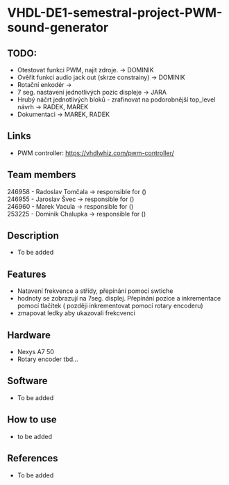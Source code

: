 # VHDL-DE1-semestral-project-PWM-sound-generator
## TODO:

- Otestovat funkci PWM, najít zdroje. -> DOMINIK
- Ověřit funkci audio jack out (skrze constrainy) -> DOMINIK
- Rotační enkodér -> 
- 7 seg. nastavení jednotlivých pozic displeje -> JARA
- Hrubý náčrt jednotlivých bloků - zrafinovat na podorobnější top_level návrh -> RADEK, MAREK
- Dokumentaci -> MAREK, RADEK

## Links
- PWM controller: https://vhdlwhiz.com/pwm-controller/
## Team members

246958 - Radoslav Tomčala -> responsible for ()\
246955 - Jaroslav Švec -> responsible for ()\
246960 - Marek Vacula -> responsible for ()\
253225 - Dominik Chalupka -> responsible for ()
## Description

- To be added
## Features
- Natavení frekvence a střídy, přepínání pomocí swtiche
- hodnoty se zobrazují na 7seg. displej. Přepínání pozice a inkrementace pomocí tlačítek ( později inkrementovat pomocí rotary encoderu)
- zmapovat ledky aby ukazovali frekcvenci
## Hardware

- Nexys A7 50
- Rotary encoder tbd...
## Software

- To be added
## How to use

- to be added
## References

- To be added
